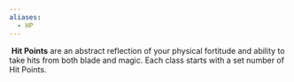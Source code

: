 ```yaml
---
aliases:
  - HP
---
```

 **Hit Points** are an abstract reflection of your physical fortitude and ability to take hits from both blade and magic. Each class starts with a set number of Hit Points.